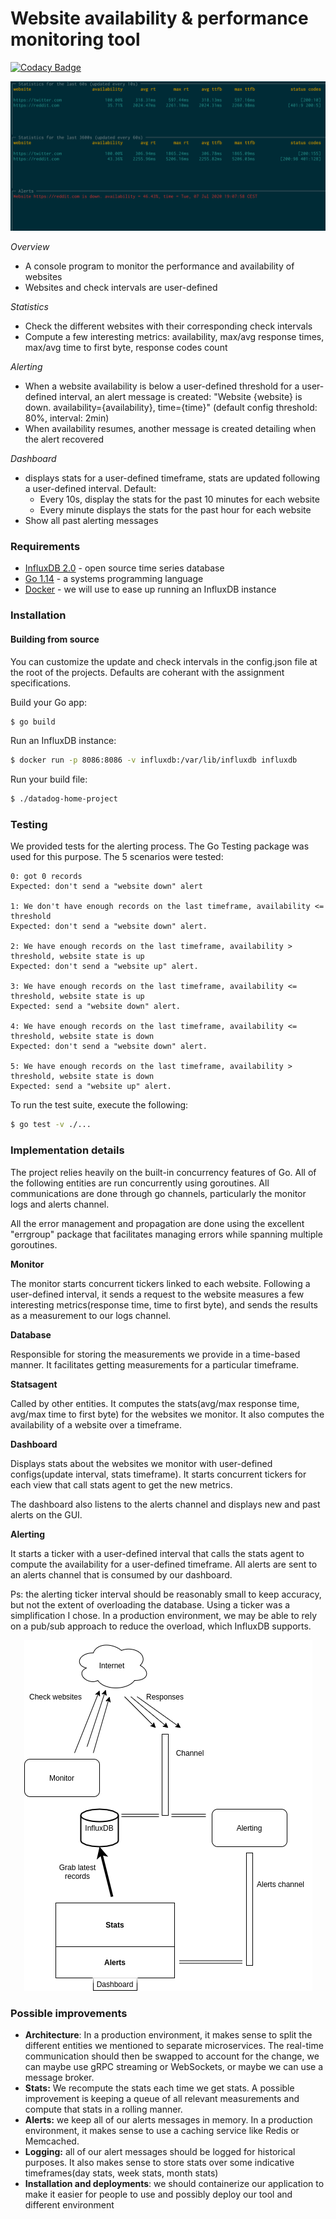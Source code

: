 # Website availability &amp; performance monitoring tool

[![Codacy Badge](https://api.codacy.com/project/badge/Grade/24bb64ff722d40de8cda498683ab3171)](https://app.codacy.com/manual/AyoubEd/websites-availability-performance-monitoring-tool?utm_source=github.com&utm_medium=referral&utm_content=AyoubEd/websites-availability-performance-monitoring-tool&utm_campaign=Badge_Grade_Settings)

<p align="center">
  <img src="misc/screenshot.png">
</p>

_Overview_

- A console program to monitor the performance and availability of websites
- Websites and check intervals are user-defined

_Statistics_

- Check the different websites with their corresponding check intervals
- Compute a few interesting metrics: availability, max/avg response times, max/avg time to first byte, response codes count

_Alerting_

- When a website availability is below a user-defined threshold for a user-defined interval, an alert message is created: "Website {website} is down. availability={availability}, time={time}" (default config threshold: 80%, interval: 2min)
- When availability resumes, another message is created detailing when the alert recovered

_Dashboard_

- displays stats for a user-defined timeframe, stats are updated following a user-defined interval. Default:
  - Every 10s, display the stats for the past 10 minutes for each website
  - Every minute displays the stats for the past hour for each website
- Show all past alerting messages

### Requirements

- [InfluxDB 2.0](https://www.influxdata.com/) - open source time series database
- [Go 1.14](https://golang.org/) - a systems programming language
- [Docker]() - we will use to ease up running an InfluxDB instance

### Installation

#### Building from source

You can customize the update and check intervals in the config.json file at the root of the projects. Defaults are coherant with the assignment specifications.

Build your Go app:

```sh
$ go build
```

Run an InfluxDB instance:

```sh
$ docker run -p 8086:8086 -v influxdb:/var/lib/influxdb influxdb
```

Run your build file:

```sh
$ ./datadog-home-project
```

### Testing

We provided tests for the alerting process. The Go Testing package was used for this purpose.
The 5 scenarios were tested:

    0: got 0 records
    Expected: don't send a "website down" alert

    1: We don't have enough records on the last timeframe, availability <= threshold
    Expected: don't send a "website down" alert.

    2: We have enough records on the last timeframe, availability > threshold, website state is up
    Expected: don't send a "website up" alert.

    3: We have enough records on the last timeframe, availability <= threshold, website state is up
    Expected: send a "website down" alert.

    4: We have enough records on the last timeframe, availability <= threshold, website state is down
    Expected: don't send a "website down" alert.

    5: We have enough records on the last timeframe, availability > threshold, website state is down
    Expected: send a "website up" alert.

To run the test suite, execute the following:

```sh
$ go test -v ./...
```

### Implementation details

The project relies heavily on the built-in concurrency features of Go. All of the following entities are run concurrently using goroutines. All communications are done through go channels, particularly the monitor logs and alerts channel.

All the error management and propagation are done using the excellent "errgroup" package that facilitates managing errors while spanning multiple goroutines.

**Monitor**

The monitor starts concurrent tickers linked to each website. Following a user-defined interval, it sends a request to the website measures a few interesting metrics(response time, time to first byte), and sends the results as a measurement to our logs channel.

**Database**

Responsible for storing the measurements we provide in a time-based manner. It facilitates getting measurements for a particular timeframe.

**Statsagent**

Called by other entities. It computes the stats(avg/max response time, avg/max time to first byte) for the websites we monitor. It also computes the availability of a website over a timeframe.

**Dashboard**

Displays stats about the websites we monitor with user-defined configs(update interval, stats timeframe). It starts concurrent tickers for each view that call stats agent to get the new metrics.

The dashboard also listens to the alerts channel and displays new and past alerts on the GUI.

**Alerting**

It starts a ticker with a user-defined interval that calls the stats agent to compute the availability for a user-defined timeframe. All alerts are sent to an alerts channel that is consumed by our dashboard.

Ps: the alerting ticker interval should be reasonably small to keep accuracy, but not the extent of overloading the database. Using a ticker was a simplification I chose. In a production environment, we may be able to rely on a pub/sub approach to reduce the overload, which InfluxDB supports.

<p align="center">
  <img src="misc/architecture.png">
</p>

### Possible improvements

- **Architecture**: In a production environment, it makes sense to split the different entities we mentioned to separate microservices. The real-time communication should then be swapped to account for the change, we can maybe use gRPC streaming or WebSockets, or maybe we can use a message broker.
- **Stats:** We recompute the stats each time we get stats. A possible improvement is keeping a queue of all relevant measurements and compute that stats in a rolling manner.
- **Alerts:** we keep all of our alerts messages in memory. In a production environment, it makes sense to use a caching service like Redis or Memcached.
- **Logging:** all of our alert messages should be logged for historical purposes. It also makes sense to store stats over some indicative timeframes(day stats, week stats, month stats)
- **Installation and deployments**: we should containerize our application to make it easier for people to use and possibly deploy our tool and different environment
